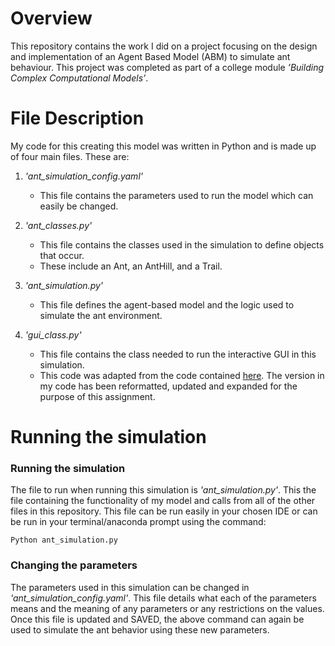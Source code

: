 # Overview

This repository contains the work I did on a project focusing on the design and implementation of an Agent Based Model (ABM) to simulate ant behaviour.
This project was completed as part of a college module *’Building Complex Computational Models’*.

# File Description

My code for this creating this model was written in Python and is made up of four main files.
These are:
1.	*'ant_simulation_config.yaml'*
    * This file contains the parameters used to run the model which can easily be changed.

2.	*'ant_classes.py'*
    * This file contains the classes used in the simulation to define objects that occur.
    * These include an Ant, an AntHill, and a Trail.

3.	*'ant_simulation.py'*
    * This file defines the agent-based model and the logic used to simulate the ant environment.

4.	*'gui_class.py'*
    * This file contains the class needed to run the interactive GUI in this simulation.
    * This code was adapted from the code contained [here](https://github.com/hsayama/PyCX/blob/master/pycxsimulator.py). The version in my code has been reformatted, updated and expanded for the purpose of this assignment.

# Running the simulation

### Running the simulation
The file to run when running this simulation is *'ant_simulation.py'*.
This the file containing the functionality of my model and calls from all of the other files in this repository.
This file can be run easily in your chosen IDE or can be run in your terminal/anaconda prompt using the command:
    
    Python ant_simulation.py

### Changing the parameters
The parameters used in this simulation can be changed in *'ant_simulation_config.yaml'*.
This file details what each of the parameters means and the meaning of any parameters or any restrictions on the values.
Once this file is updated and SAVED, the above command can again be used to simulate the ant behavior using these new parameters.
